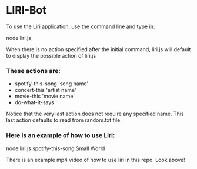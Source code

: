 # LIRI-Bot

To use the Liri application, use the command line and type in:

node liri.js

When there is no action specified after the initial command, liri.js will default to display the possible action of liri.js

### These actions are:

- spotify-this-song 'song name'
- concert-this 'artist name'
- movie-this 'movie name'
- do-what-it-says

Notice that the very last action does not require any specified name. This last action defaults to read from random.txt file.

### Here is an example of how to use Liri:

node liri.js spotify-this-song Small World

There is an example mp4 video of how to use liri in this repo. Look above!

